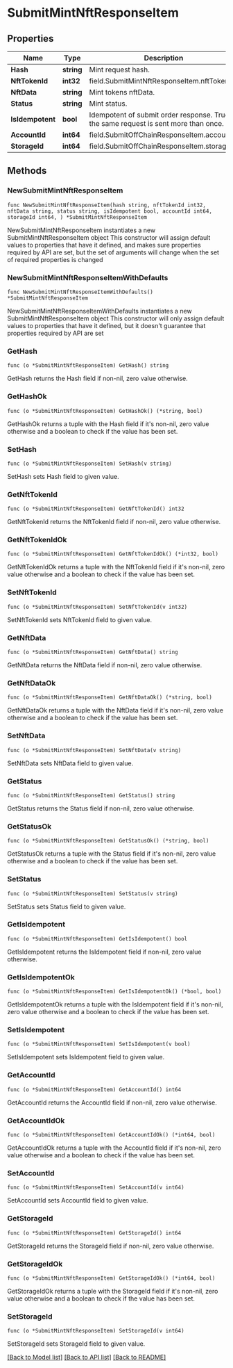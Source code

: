 # SubmitMintNftResponseItem

## Properties

Name | Type | Description | Notes
------------ | ------------- | ------------- | -------------
**Hash** | **string** | Mint request hash. | 
**NftTokenId** | **int32** | field.SubmitMintNftResponseItem.nftTokenId | 
**NftData** | **string** | Mint tokens nftData. | 
**Status** | **string** | Mint status. | 
**IsIdempotent** | **bool** | Idempotent of submit order response. True if the same request is sent more than once. | 
**AccountId** | **int64** | field.SubmitOffChainResponseItem.accountId | 
**StorageId** | **int64** | field.SubmitOffChainResponseItem.storageId | 

## Methods

### NewSubmitMintNftResponseItem

`func NewSubmitMintNftResponseItem(hash string, nftTokenId int32, nftData string, status string, isIdempotent bool, accountId int64, storageId int64, ) *SubmitMintNftResponseItem`

NewSubmitMintNftResponseItem instantiates a new SubmitMintNftResponseItem object
This constructor will assign default values to properties that have it defined,
and makes sure properties required by API are set, but the set of arguments
will change when the set of required properties is changed

### NewSubmitMintNftResponseItemWithDefaults

`func NewSubmitMintNftResponseItemWithDefaults() *SubmitMintNftResponseItem`

NewSubmitMintNftResponseItemWithDefaults instantiates a new SubmitMintNftResponseItem object
This constructor will only assign default values to properties that have it defined,
but it doesn't guarantee that properties required by API are set

### GetHash

`func (o *SubmitMintNftResponseItem) GetHash() string`

GetHash returns the Hash field if non-nil, zero value otherwise.

### GetHashOk

`func (o *SubmitMintNftResponseItem) GetHashOk() (*string, bool)`

GetHashOk returns a tuple with the Hash field if it's non-nil, zero value otherwise
and a boolean to check if the value has been set.

### SetHash

`func (o *SubmitMintNftResponseItem) SetHash(v string)`

SetHash sets Hash field to given value.


### GetNftTokenId

`func (o *SubmitMintNftResponseItem) GetNftTokenId() int32`

GetNftTokenId returns the NftTokenId field if non-nil, zero value otherwise.

### GetNftTokenIdOk

`func (o *SubmitMintNftResponseItem) GetNftTokenIdOk() (*int32, bool)`

GetNftTokenIdOk returns a tuple with the NftTokenId field if it's non-nil, zero value otherwise
and a boolean to check if the value has been set.

### SetNftTokenId

`func (o *SubmitMintNftResponseItem) SetNftTokenId(v int32)`

SetNftTokenId sets NftTokenId field to given value.


### GetNftData

`func (o *SubmitMintNftResponseItem) GetNftData() string`

GetNftData returns the NftData field if non-nil, zero value otherwise.

### GetNftDataOk

`func (o *SubmitMintNftResponseItem) GetNftDataOk() (*string, bool)`

GetNftDataOk returns a tuple with the NftData field if it's non-nil, zero value otherwise
and a boolean to check if the value has been set.

### SetNftData

`func (o *SubmitMintNftResponseItem) SetNftData(v string)`

SetNftData sets NftData field to given value.


### GetStatus

`func (o *SubmitMintNftResponseItem) GetStatus() string`

GetStatus returns the Status field if non-nil, zero value otherwise.

### GetStatusOk

`func (o *SubmitMintNftResponseItem) GetStatusOk() (*string, bool)`

GetStatusOk returns a tuple with the Status field if it's non-nil, zero value otherwise
and a boolean to check if the value has been set.

### SetStatus

`func (o *SubmitMintNftResponseItem) SetStatus(v string)`

SetStatus sets Status field to given value.


### GetIsIdempotent

`func (o *SubmitMintNftResponseItem) GetIsIdempotent() bool`

GetIsIdempotent returns the IsIdempotent field if non-nil, zero value otherwise.

### GetIsIdempotentOk

`func (o *SubmitMintNftResponseItem) GetIsIdempotentOk() (*bool, bool)`

GetIsIdempotentOk returns a tuple with the IsIdempotent field if it's non-nil, zero value otherwise
and a boolean to check if the value has been set.

### SetIsIdempotent

`func (o *SubmitMintNftResponseItem) SetIsIdempotent(v bool)`

SetIsIdempotent sets IsIdempotent field to given value.


### GetAccountId

`func (o *SubmitMintNftResponseItem) GetAccountId() int64`

GetAccountId returns the AccountId field if non-nil, zero value otherwise.

### GetAccountIdOk

`func (o *SubmitMintNftResponseItem) GetAccountIdOk() (*int64, bool)`

GetAccountIdOk returns a tuple with the AccountId field if it's non-nil, zero value otherwise
and a boolean to check if the value has been set.

### SetAccountId

`func (o *SubmitMintNftResponseItem) SetAccountId(v int64)`

SetAccountId sets AccountId field to given value.


### GetStorageId

`func (o *SubmitMintNftResponseItem) GetStorageId() int64`

GetStorageId returns the StorageId field if non-nil, zero value otherwise.

### GetStorageIdOk

`func (o *SubmitMintNftResponseItem) GetStorageIdOk() (*int64, bool)`

GetStorageIdOk returns a tuple with the StorageId field if it's non-nil, zero value otherwise
and a boolean to check if the value has been set.

### SetStorageId

`func (o *SubmitMintNftResponseItem) SetStorageId(v int64)`

SetStorageId sets StorageId field to given value.



[[Back to Model list]](../README.md#documentation-for-models) [[Back to API list]](../README.md#documentation-for-api-endpoints) [[Back to README]](../README.md)


